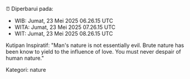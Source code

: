 ⏰ Diperbarui pada:
- WIB: Jumat, 23 Mei 2025 06.26.15 UTC
- WITA: Jumat, 23 Mei 2025 07.26.15 UTC
- WIT: Jumat, 23 Mei 2025 08.26.15 UTC

Kutipan Inspiratif:
"Man's nature is not essentially evil. Brute nature has been know to yield to the influence of love. You must never despair of human nature."


Kategori: nature

